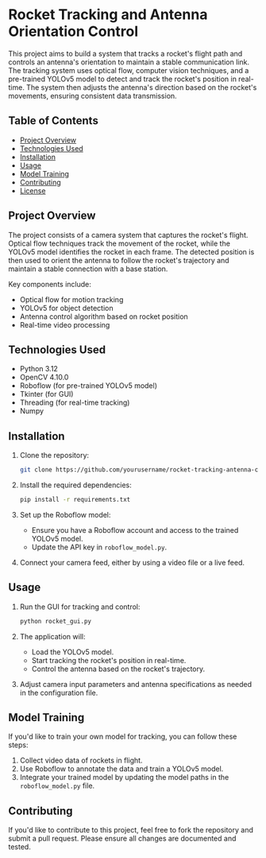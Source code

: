 # Rocket Tracking and Antenna Orientation Control

This project aims to build a system that tracks a rocket's flight path and controls an antenna's orientation to maintain a stable communication link. The tracking system uses optical flow, computer vision techniques, and a pre-trained YOLOv5 model to detect and track the rocket's position in real-time. The system then adjusts the antenna's direction based on the rocket's movements, ensuring consistent data transmission.

## Table of Contents
- [Project Overview](#project-overview)
- [Technologies Used](#technologies-used)
- [Installation](#installation)
- [Usage](#usage)
- [Model Training](#model-training)
- [Contributing](#contributing)
- [License](#license)

## Project Overview

The project consists of a camera system that captures the rocket's flight. Optical flow techniques track the movement of the rocket, while the YOLOv5 model identifies the rocket in each frame. The detected position is then used to orient the antenna to follow the rocket's trajectory and maintain a stable connection with a base station.

Key components include:
- Optical flow for motion tracking
- YOLOv5 for object detection
- Antenna control algorithm based on rocket position
- Real-time video processing

## Technologies Used
- Python 3.12
- OpenCV 4.10.0
- Roboflow (for pre-trained YOLOv5 model)
- Tkinter (for GUI)
- Threading (for real-time tracking)
- Numpy

## Installation

1. Clone the repository:
   ```bash
   git clone https://github.com/yourusername/rocket-tracking-antenna-control.git
   ```

2. Install the required dependencies:
   ```bash
   pip install -r requirements.txt
   ```

3. Set up the Roboflow model:
   - Ensure you have a Roboflow account and access to the trained YOLOv5 model.
   - Update the API key in `roboflow_model.py`.

4. Connect your camera feed, either by using a video file or a live feed.

## Usage

1. Run the GUI for tracking and control:
   ```bash
   python rocket_gui.py
   ```

2. The application will:
   - Load the YOLOv5 model.
   - Start tracking the rocket's position in real-time.
   - Control the antenna based on the rocket's trajectory.

3. Adjust camera input parameters and antenna specifications as needed in the configuration file.

## Model Training

If you'd like to train your own model for tracking, you can follow these steps:
1. Collect video data of rockets in flight.
2. Use Roboflow to annotate the data and train a YOLOv5 model.
3. Integrate your trained model by updating the model paths in the `roboflow_model.py` file.

## Contributing

If you'd like to contribute to this project, feel free to fork the repository and submit a pull request. Please ensure all changes are documented and tested.
